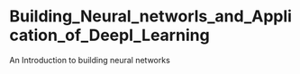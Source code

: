 # Building_Neural_networls_and_Application_of_Deepl_Learning
An Introduction to building neural networks
